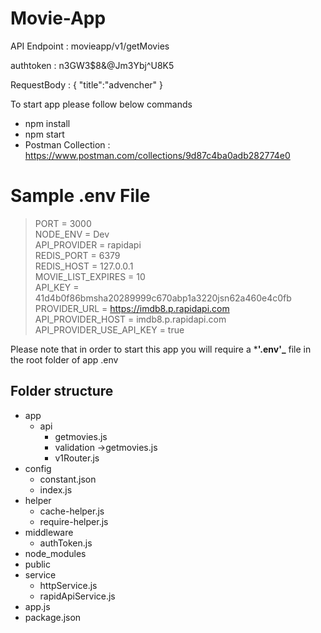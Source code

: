 # Movie-App






API Endpoint : movieapp/v1/getMovies

authtoken : n3GW3$8&@Jm3Ybj^U8K5

RequestBody : 
{
    "title":"advencher"
}


To start app please follow below commands

 * npm install
 * npm start
 * Postman Collection : https://www.postman.com/collections/9d87c4ba0adb282774e0

# Sample .env File
> PORT = 3000 <br/>
> NODE_ENV = Dev <br/>
> API_PROVIDER = rapidapi <br/>
> REDIS_PORT = 6379 <br/>
> REDIS_HOST = 127.0.0.1 <br/>
> MOVIE_LIST_EXPIRES = 10 <br/>
> API_KEY = 41d4b0f86bmsha20289999c670abp1a3220jsn62a460e4c0fb <br/>
> PROVIDER_URL = https://imdb8.p.rapidapi.com <br/>
> API_PROVIDER_HOST = imdb8.p.rapidapi.com <br/>
> API_PROVIDER_USE_API_KEY = true <br/>

Please note that in order to start this app you will require a ***'.env'_** file in the root folder of app
.env


## Folder structure
* app
    * api 
      * getmovies.js
      * validation ->getmovies.js
      * v1Router.js
* config
     * constant.json
     * index.js
* helper
     * cache-helper.js
     * require-helper.js
* middleware
     * authToken.js
* node_modules
* public
* service
    * httpService.js
    * rapidApiService.js
* app.js
* package.json
